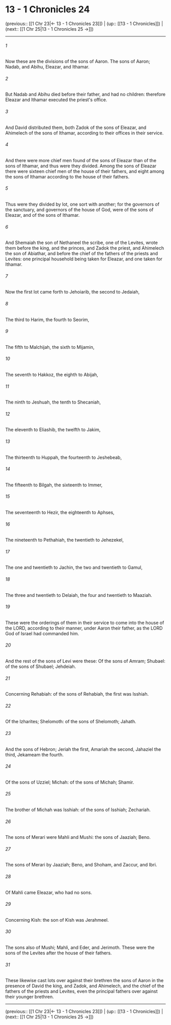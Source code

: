 # 13 - 1 Chronicles 24

(previous:: [[1 Chr 23|← 13 - 1 Chronicles 23]]) | (up:: [[13 - 1 Chronicles]]) | (next:: [[1 Chr 25|13 - 1 Chronicles 25 →]])

***


###### 1 
Now these are the divisions of the sons of Aaron. The sons of Aaron; Nadab, and Abihu, Eleazar, and Ithamar. 

###### 2 
But Nadab and Abihu died before their father, and had no children: therefore Eleazar and Ithamar executed the priest's office. 

###### 3 
And David distributed them, both Zadok of the sons of Eleazar, and Ahimelech of the sons of Ithamar, according to their offices in their service. 

###### 4 
And there were more chief men found of the sons of Eleazar than of the sons of Ithamar, and thus were they divided. Among the sons of Eleazar there were sixteen chief men of the house of their fathers, and eight among the sons of Ithamar according to the house of their fathers. 

###### 5 
Thus were they divided by lot, one sort with another; for the governors of the sanctuary, and governors of the house of God, were of the sons of Eleazar, and of the sons of Ithamar. 

###### 6 
And Shemaiah the son of Nethaneel the scribe, one of the Levites, wrote them before the king, and the princes, and Zadok the priest, and Ahimelech the son of Abiathar, and before the chief of the fathers of the priests and Levites: one principal household being taken for Eleazar, and one taken for Ithamar. 

###### 7 
Now the first lot came forth to Jehoiarib, the second to Jedaiah, 

###### 8 
The third to Harim, the fourth to Seorim, 

###### 9 
The fifth to Malchijah, the sixth to Mijamin, 

###### 10 
The seventh to Hakkoz, the eighth to Abijah, 

###### 11 
The ninth to Jeshuah, the tenth to Shecaniah, 

###### 12 
The eleventh to Eliashib, the twelfth to Jakim, 

###### 13 
The thirteenth to Huppah, the fourteenth to Jeshebeab, 

###### 14 
The fifteenth to Bilgah, the sixteenth to Immer, 

###### 15 
The seventeenth to Hezir, the eighteenth to Aphses, 

###### 16 
The nineteenth to Pethahiah, the twentieth to Jehezekel, 

###### 17 
The one and twentieth to Jachin, the two and twentieth to Gamul, 

###### 18 
The three and twentieth to Delaiah, the four and twentieth to Maaziah. 

###### 19 
These were the orderings of them in their service to come into the house of the LORD, according to their manner, under Aaron their father, as the LORD God of Israel had commanded him. 

###### 20 
And the rest of the sons of Levi were these: Of the sons of Amram; Shubael: of the sons of Shubael; Jehdeiah. 

###### 21 
Concerning Rehabiah: of the sons of Rehabiah, the first was Isshiah. 

###### 22 
Of the Izharites; Shelomoth: of the sons of Shelomoth; Jahath. 

###### 23 
And the sons of Hebron; Jeriah the first, Amariah the second, Jahaziel the third, Jekameam the fourth. 

###### 24 
Of the sons of Uzziel; Michah: of the sons of Michah; Shamir. 

###### 25 
The brother of Michah was Isshiah: of the sons of Isshiah; Zechariah. 

###### 26 
The sons of Merari were Mahli and Mushi: the sons of Jaaziah; Beno. 

###### 27 
The sons of Merari by Jaaziah; Beno, and Shoham, and Zaccur, and Ibri. 

###### 28 
Of Mahli came Eleazar, who had no sons. 

###### 29 
Concerning Kish: the son of Kish was Jerahmeel. 

###### 30 
The sons also of Mushi; Mahli, and Eder, and Jerimoth. These were the sons of the Levites after the house of their fathers. 

###### 31 
These likewise cast lots over against their brethren the sons of Aaron in the presence of David the king, and Zadok, and Ahimelech, and the chief of the fathers of the priests and Levites, even the principal fathers over against their younger brethren.

***

(previous:: [[1 Chr 23|← 13 - 1 Chronicles 23]]) | (up:: [[13 - 1 Chronicles]]) | (next:: [[1 Chr 25|13 - 1 Chronicles 25 →]])
